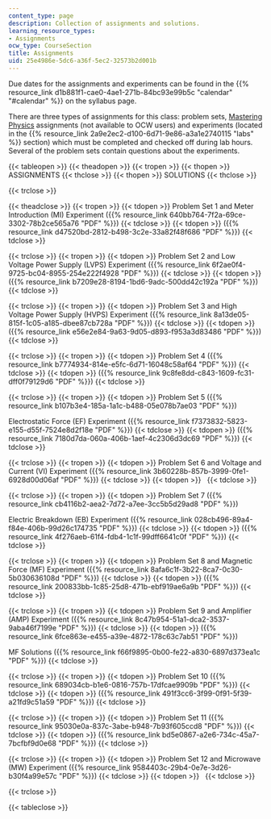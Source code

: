 ```yaml
---
content_type: page
description: Collection of assignments and solutions.
learning_resource_types:
- Assignments
ocw_type: CourseSection
title: Assignments
uid: 25e4986e-5dc6-a36f-5ec2-32573b2d001b
---
```


Due dates for the assignments and experiments can be found in the {{% resource_link d1b881f1-cae0-4ae1-271b-84bc93e99b5c "calendar" "#calendar" %}} on the syllabus page.

There are three types of assignments for this class: problem sets, [Mastering Physics](http://www.masteringphysics.com/) assignments (not available to OCW users) and experiments (located in the {{% resource_link 2a9e2ec2-d100-6d71-9e86-a3a1e2740115 "labs" %}} section) which must be completed and checked off during lab hours. Several of the problem sets contain questions about the experiments.

{{< tableopen >}}
{{< theadopen >}}
{{< tropen >}}
{{< thopen >}}
ASSIGNMENTS
{{< thclose >}}
{{< thopen >}}
SOLUTIONS
{{< thclose >}}

{{< trclose >}}

{{< theadclose >}}
{{< tropen >}}
{{< tdopen >}}
Problem Set 1 and Meter Introduction (MI) Experiment ({{% resource_link 640bb764-7f2a-69ce-3302-78b2ce565a76 "PDF" %}})
{{< tdclose >}}
{{< tdopen >}}
({{% resource_link d47520bd-2812-b498-3c2e-33a82f48f686 "PDF" %}})
{{< tdclose >}}

{{< trclose >}}
{{< tropen >}}
{{< tdopen >}}
Problem Set 2 and Low Voltage Power Supply (LVPS) Experiment ({{% resource_link 6f2ae0f4-9725-bc04-8955-254e222f4928 "PDF" %}})
{{< tdclose >}}
{{< tdopen >}}
({{% resource_link b7209e28-8194-1bd6-9adc-500dd42c192a "PDF" %}})
{{< tdclose >}}

{{< trclose >}}
{{< tropen >}}
{{< tdopen >}}
Problem Set 3 and High Voltage Power Supply (HVPS) Experiment ({{% resource_link 8a13de05-815f-1c05-a185-dbee87cb728a "PDF" %}})
{{< tdclose >}}
{{< tdopen >}}
({{% resource_link e56e2e84-9a63-9d05-d893-f953a3d83486 "PDF" %}})
{{< tdclose >}}

{{< trclose >}}
{{< tropen >}}
{{< tdopen >}}
Problem Set 4 ({{% resource_link b7774934-814e-e5fc-6d71-16048c58af64 "PDF" %}})
{{< tdclose >}}
{{< tdopen >}}
({{% resource_link 9c8fe8dd-c843-1609-fc31-dff0f79129d6 "PDF" %}})
{{< tdclose >}}

{{< trclose >}}
{{< tropen >}}
{{< tdopen >}}
Problem Set 5 ({{% resource_link b107b3e4-185a-1a1c-b488-05e078b7ae03 "PDF" %}})  
  
Electrostatic Force (EF) Experiment ({{% resource_link f7373832-5823-e155-d55f-7524e8d2f18e "PDF" %}})
{{< tdclose >}}
{{< tdopen >}}
({{% resource_link 7180d7da-060a-406b-1aef-4c2306d3dc69 "PDF" %}})
{{< tdclose >}}

{{< trclose >}}
{{< tropen >}}
{{< tdopen >}}
Problem Set 6 and Voltage and Current (VI) Experiment ({{% resource_link 3b60228b-857b-3999-0fe1-6928d00d06af "PDF" %}})
{{< tdclose >}}
{{< tdopen >}}
 
{{< tdclose >}}

{{< trclose >}}
{{< tropen >}}
{{< tdopen >}}
Problem Set 7 ({{% resource_link cb4116b2-aea2-7d72-a7ee-3cc5b5d29ad8 "PDF" %}})  
  
Electric Breakdown (EB) Experiment ({{% resource_link 028cb496-89a4-f84e-406b-99d26c174735 "PDF" %}})
{{< tdclose >}}
{{< tdopen >}}
({{% resource_link 4f276aeb-61f4-fdb4-1c1f-99dff6641c0f "PDF" %}})
{{< tdclose >}}

{{< trclose >}}
{{< tropen >}}
{{< tdopen >}}
Problem Set 8 and Magnetic Force (MF) Experiment ({{% resource_link 8afa6c1f-3b22-8ca7-0c30-5b030636108d "PDF" %}})
{{< tdclose >}}
{{< tdopen >}}
({{% resource_link 200833bb-1c85-25d8-471b-ebf919ae6a9b "PDF" %}})
{{< tdclose >}}

{{< trclose >}}
{{< tropen >}}
{{< tdopen >}}
Problem Set 9 and Amplifier (AMP) Experiment ({{% resource_link 8c47b954-51a1-dca2-3537-9aba46f7199e "PDF" %}})
{{< tdclose >}}
{{< tdopen >}}
({{% resource_link 6fce863e-e455-a39e-4872-178c63c7ab51 "PDF" %}})  
  
MF Solutions ({{% resource_link f66f9895-0b00-fe22-a830-6897d373ea1c "PDF" %}})
{{< tdclose >}}

{{< trclose >}}
{{< tropen >}}
{{< tdopen >}}
Problem Set 10 ({{% resource_link 689034cb-b1e6-0816-757b-17dfcae9909b "PDF" %}})
{{< tdclose >}}
{{< tdopen >}}
({{% resource_link 491f3cc6-3f99-0f91-5f39-a21fd9c51a59 "PDF" %}})
{{< tdclose >}}

{{< trclose >}}
{{< tropen >}}
{{< tdopen >}}
Problem Set 11 ({{% resource_link 95030e0a-837c-3abe-b948-7b93f605ccd8 "PDF" %}})
{{< tdclose >}}
{{< tdopen >}}
({{% resource_link bd5e0867-a2e6-734c-45a7-7bcfbf9d0e68 "PDF" %}})
{{< tdclose >}}

{{< trclose >}}
{{< tropen >}}
{{< tdopen >}}
Problem Set 12 and Microwave (MW) Experiment ({{% resource_link 9584403c-29b4-0e7e-3d26-b30f4a99e57c "PDF" %}})
{{< tdclose >}}
{{< tdopen >}}
 
{{< tdclose >}}

{{< trclose >}}

{{< tableclose >}}